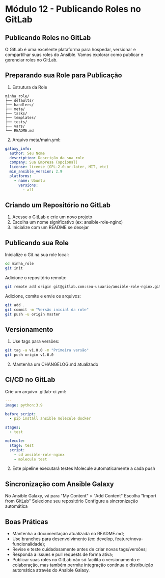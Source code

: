 # Módulo 12 - Publicando Roles no GitLab

## Publicando Roles no GitLab
O GitLab é uma excelente plataforma para hospedar, versionar e compartilhar suas roles do Ansible. Vamos explorar como publicar e gerenciar roles no GitLab.

## Preparando sua Role para Publicação
1. Estrutura da Role
```
minha_role/
├── defaults/
├── handlers/
├── meta/
├── tasks/
├── templates/
├── tests/
├── vars/
└── README.md
```

2. Arquivo meta/main.yml:
```yaml
galaxy_info:
  author: Seu Nome
  description: Descrição da sua role
  company: Sua Empresa (opcional)
  license: license (GPL-2.0-or-later, MIT, etc)
  min_ansible_version: 2.9
  platforms:
    - name: Ubuntu
      versions:
        - all
```

## Criando um Repositório no GitLab
1. Acesse o GitLab e crie um novo projeto
2. Escolha um nome significativo (ex: ansible-role-nginx)
3. Inicialize com um README se desejar

## Publicando sua Role
Inicialize o Git na sua role local:
```bash
cd minha_role
git init
```

Adicione o repositório remoto:
```bash
git remote add origin git@gitlab.com:seu-usuario/ansible-role-nginx.git
```

Adicione, comite e envie os arquivos:
```bash
git add .
git commit -m "Versão inicial da role"
git push -u origin master
```

## Versionamento
1. Use tags para versões:
```bash
git tag -a v1.0.0 -m "Primeira versão"
git push origin v1.0.0
```
2. Mantenha um CHANGELOG.md atualizado

## CI/CD no GitLab
Crie um arquivo .gitlab-ci.yml:
```yaml
---
image: python:3.9

before_script:
  - pip install ansible molecule docker

stages:
  - test

molecule:
  stage: test
  script:
    - cd ansible-role-nginx
    - molecule test
```

2. Este pipeline executará testes Molecule automaticamente a cada push

## Sincronização com Ansible Galaxy
No Ansible Galaxy, vá para "My Content" > "Add Content"
Escolha "Import from GitLab"
Selecione seu repositório
Configure a sincronização automática

## Boas Práticas
- Mantenha a documentação atualizada no README.md;  
- Use branches para desenvolvimento (ex: develop, feature/nova-funcionalidade);  
- Revise e teste cuidadosamente antes de criar novas tags/versões;  
- Responda a issues e pull requests de forma ativa;  
- Publicar suas roles no GitLab não só facilita o versionamento e colaboração, mas também permite integração contínua e distribuição automática através do Ansible Galaxy.  
